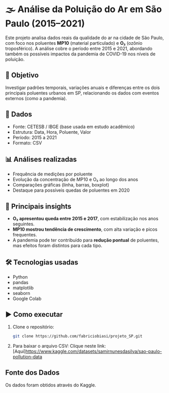 # 🌫️ Análise da Poluição do Ar em São Paulo (2015–2021)

Este projeto analisa dados reais da qualidade do ar na cidade de São Paulo, com foco nos poluentes **MP10** (material particulado) e **O₃** (ozônio troposférico). A análise cobre o período entre 2015 e 2021, abordando também os possíveis impactos da pandemia de COVID-19 nos níveis de poluição.

## 🎯 Objetivo

Investigar padrões temporais, variações anuais e diferenças entre os dois principais poluentes urbanos em SP, relacionando os dados com eventos externos (como a pandemia).

## 📁 Dados

- Fonte: CETESB / IBGE (base usada em estudo acadêmico)
- Estrutura: Data, Hora, Poluente, Valor
- Período: 2015 a 2021
- Formato: CSV

## 📊 Análises realizadas

- Frequência de medições por poluente
- Evolução da concentração de MP10 e O₃ ao longo dos anos
- Comparações gráficas (linha, barras, boxplot)
- Destaque para possíveis quedas de poluentes em 2020

## 🧠 Principais insights

- **O₃ apresentou queda entre 2015 e 2017**, com estabilização nos anos seguintes.
- **MP10 mostrou tendência de crescimento**, com alta variação e picos frequentes.
- A pandemia pode ter contribuído para **redução pontual** de poluentes, mas efeitos foram distintos para cada tipo.

## 🛠️ Tecnologias usadas

- Python
- pandas
- matplotlib
- seaborn
- Google Colab

## ▶️ Como executar

1. Clone o repositório:
   ```bash
   git clone https://github.com/fabriciobiasi/projeto_SP.git
2. Para baixar o arquivo CSV:
   Clique neste link: [Aqui]https://www.kaggle.com/datasets/samirnunesdasilva/sao-paulo-pollution-data  
## Fonte dos Dados

Os dados foram obtidos através do Kaggle.

